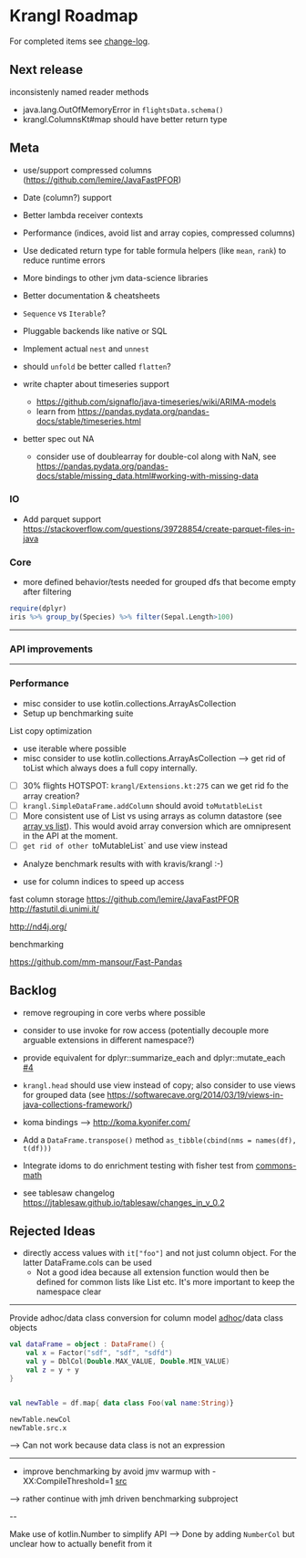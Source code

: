 Krangl Roadmap
==============

For completed items see [change-log](../CHANGES.md).

## Next release

inconsistenly named reader methods

*  java.lang.OutOfMemoryError in `flightsData.schema()`
*  krangl.ColumnsKt#map should have better return type

## Meta

* use/support compressed columns (https://github.com/lemire/JavaFastPFOR)
* Date (column?) support
* Better lambda receiver contexts
* Performance (indices, avoid list and array copies, compressed columns)
* Use dedicated return type for table formula helpers (like `mean`, `rank`) to reduce runtime errors
* More bindings to other jvm data-science libraries
* Better documentation & cheatsheets
* `Sequence` vs `Iterable`?
* Pluggable backends like native or SQL
* Implement actual `nest` and `unnest`

* should `unfold` be better called `flatten`?

* write chapter about timeseries support
    * https://github.com/signaflo/java-timeseries/wiki/ARIMA-models
    * learn from https://pandas.pydata.org/pandas-docs/stable/timeseries.html


* better spec out NA
    * consider use of doublearray for double-col along with NaN, see https://pandas.pydata.org/pandas-docs/stable/missing_data.html#working-with-missing-data

### IO

* Add parquet support https://stackoverflow.com/questions/39728854/create-parquet-files-in-java

### Core

* more defined behavior/tests needed for grouped dfs that become empty after filtering
```r
require(dplyr)
iris %>% group_by(Species) %>% filter(Sepal.Length>100)

```


---
### API improvements


---
### Performance

* misc consider to use kotlin.collections.ArrayAsCollection
* Setup up benchmarking suite

List copy optimization
* use iterable where possible
* misc consider to use kotlin.collections.ArrayAsCollection --> get rid of toList which always does a full copy internally.
* [ ] 30% flights HOTSPOT: `krangl/Extensions.kt:275` can we get rid fo the array creation?
* [ ] `krangl.SimpleDataFrame.addColumn` should avoid `toMutatbleList`
* [ ] More consistent use of List vs using arrays as column datastore (see [array vs list](http://stackoverflow.com/questions/716597/array-or-list-in-java-which-is-faster)). This would avoid array conversion which are omnipresent in the API at the moment.
* [ ] `get rid of other `toMutableList` and use view instead
* Analyze benchmark results with with kravis/krangl :-)


* use for column indices to speed up access

fast column storage
https://github.com/lemire/JavaFastPFOR
http://fastutil.di.unimi.it/

http://nd4j.org/

benchmarking

https://github.com/mm-mansour/Fast-Pandas

Backlog
-------

* remove regrouping in core verbs where possible
* consider to use invoke for row access (potentially decouple more arguable extensions in different namespace?)
* provide equivalent for dplyr::summarize_each and dplyr::mutate_each [#4](https://github.com/holgerbrandl/krangl/issues/4)

* `krangl.head` should use view instead of copy; also consider to use views for grouped data (see https://softwarecave.org/2014/03/19/views-in-java-collections-framework/)


* koma bindings --> http://koma.kyonifer.com/
* Add a `DataFrame.transpose()` method `as_tibble(cbind(nms = names(df), t(df)))`


* Integrate idoms to do enrichment testing with fisher test from [commons-math](http://commons.apache.org/proper/commons-math/apidocs/org/apache/commons/math3/distribution/HypergeometricDistribution.html)


* see tablesaw changelog https://jtablesaw.github.io/tablesaw/changes_in_v_0.2


## Rejected Ideas


* directly access values with `it["foo"]` and not just column object. For the latter DataFrame.cols can be used
    * Not a good idea because all extension function would then be defined for common lists like List<Int> etc. It's more important to keep the namespace clear


---

Provide adhoc/data class conversion for column model [adhoc](https://kotlinlang.org/docs/reference/object-declarations.html#object-expressions)/data class objects
```kotlin
val dataFrame = object : DataFrame() {
    val x = Factor("sdf", "sdf", "sdfd")
    val y = DblCol(Double.MAX_VALUE, Double.MIN_VALUE)
    val z = y + y
}


val newTable = df.map{ data class Foo(val name:String)}

newTable.newCol
newTable.src.x
```

-->  Can not work because data class is not an expression

---

* improve benchmarking by avoid jmv warmup with -XX:CompileThreshold=1 [src](http://stackoverflow.com/questions/1481853/technique-or-utility-to-minimize-java-warm-up-time)

--> rather continue with jmh driven benchmarking subproject


--

Make use of kotlin.Number to simplify API --> Done by adding `NumberCol` but unclear how to actually benefit from it
